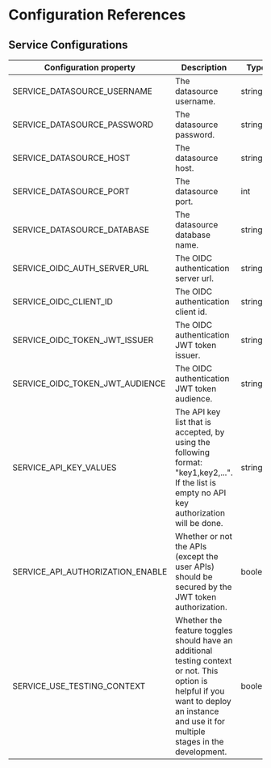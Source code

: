 # Configuration References

## Service Configurations <Badge type="warning" text="1.0.0-SNAPSHOT" />

| Configuration property           | Description                                                                                                                                                                               | Type     | Default |
|----------------------------------|-------------------------------------------------------------------------------------------------------------------------------------------------------------------------------------------|----------|---------|
| SERVICE_DATASOURCE_USERNAME      | The datasource username.                                                                                                                                                                  | string   |         |
| SERVICE_DATASOURCE_PASSWORD      | The datasource password.                                                                                                                                                                  | string   |         |
| SERVICE_DATASOURCE_HOST          | The datasource host.                                                                                                                                                                      | string   |         |
| SERVICE_DATASOURCE_PORT          | The datasource port.                                                                                                                                                                      | int      |         |
| SERVICE_DATASOURCE_DATABASE      | The datasource database name.                                                                                                                                                             | string   |         |
| SERVICE_OIDC_AUTH_SERVER_URL     | The OIDC authentication server url.                                                                                                                                                       | string   |         |
| SERVICE_OIDC_CLIENT_ID           | The OIDC authentication client id.                                                                                                                                                        | string   |         |
| SERVICE_OIDC_TOKEN_JWT_ISSUER    | The OIDC authentication JWT token issuer.                                                                                                                                                 | string   |         |
| SERVICE_OIDC_TOKEN_JWT_AUDIENCE  | The OIDC authentication JWT token audience.                                                                                                                                               | string   |         |
| SERVICE_API_KEY_VALUES           | The API key list that is accepted, by using the following format: "key1,key2,...". If the list is empty no API key authorization will be done.                                            | string[] | [ ]     |
| SERVICE_API_AUTHORIZATION_ENABLE | Whether or not the APIs (except the user APIs) should be secured by the JWT token authorization.                                                                                          | boolean  | true    |
| SERVICE_USE_TESTING_CONTEXT      | Whether the feature toggles should have an additional testing context or not. This option is helpful if you want to deploy an instance and use it for multiple stages in the development. | boolean  | false   |
